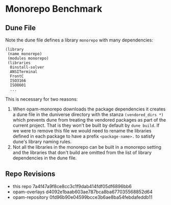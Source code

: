 # Monorepo Benchmark

## Dune File

Note the dune file defines a library `monorepo` with many dependencies:
```
(library
 (name monorepo)
 (modules monorepo)
 (libraries
  0install-solver
  ANSITerminal
  FrontC
  ISO3166
  ISO8601
  ...
```

This is necessary for two reasons:

1. When opam-monorepo downloads the package dependencies it creates a dune file
   in the duniverse directory with the stanza `(vendored_dirs *)` which prevents
   dune from treating the vendored packages as part of the current project.
   That is they won't be built by default by `dune build`. If we were to remove
   this file we would need to rename the libraries defined in each package to
   have a prefix `<package-name>.` to satisfy dune's library naming rules.
2. Not all the libraries in the monorepo can be built in a monorepo setting and
   the libraries that don't build are omitted from the list of library
   dependencies in the dune file.

## Repo Revisions

- this repo 7a4f47a9f8ce8cc3c1f9dab414fdf05df6896bb6
- opam-overlays d4092e1baab603ae787bca8ba677035568852d64
- opam-repository 0fd96b90e04599bcce3b6ae8ba54febdafeddb11

